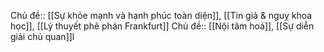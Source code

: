 Chủ đề:: [[Sự khỏe mạnh và hạnh phúc toàn diện]], [[Tin giả & nguỵ khoa học]], [[Lý thuyết phê phán Frankfurt]]
Chủ đề:: [[Nội tâm hoá]], [[Sự diễn giải chủ quan]]l